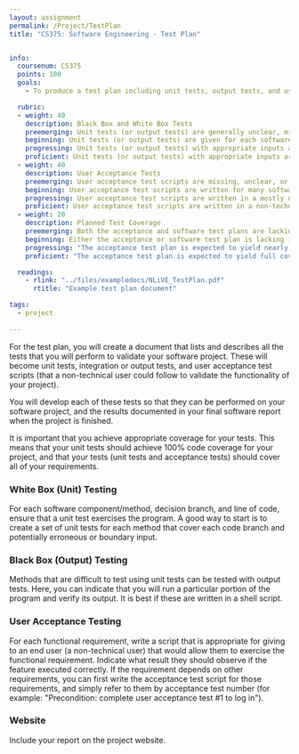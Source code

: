 ```yaml
---
layout: assignment
permalink: /Project/TestPlan
title: "CS375: Software Engineering - Test Plan"


info:
  coursenum: CS375
  points: 100
  goals:
    - To produce a test plan including unit tests, output tests, and user acceptance tests

  rubric:
  - weight: 40
    description: Black Box and White Box Tests
    preemerging: Unit tests (or output tests) are generally unclear, missing, or inappropriate for the project being tested
    beginning: Unit tests (or output tests) are given for each software method or component, but some boundary or erroneous inputs are missing that would result in a more robust test plan
    progressing: Unit tests (or output tests) with appropriate inputs are given for nearly all software methods or components
    proficient: Unit tests (or output tests) with appropriate inputs are given for each software method or component
  - weight: 40
    description: User Acceptance Tests
    preemerging: User acceptance test scripts are missing, unclear, or missing dependencies with respect to software requirements
    beginning: User acceptance test scripts are written for many software requirements and are cross-referenced with acceptance tests for many dependent requirements    
    progressing: User acceptance test scripts are written in a mostly non-technical voice for nearly all software requirements and are cross-referenced with acceptance tests for dependent requirements    
    proficient: User acceptance test scripts are written in a non-technical voice for all software requirements and are cross-referenced with acceptance tests for dependent requirements    
  - weight: 20
    description: Planned Test Coverage
    preemerging: Both the acceptance and software test plans are lacking in coverage
    beginning: Either the acceptance or software test plan is lacking in coverage
    progressing: "The acceptance test plan is expected to yield nearly full coverage of software requirements and the unit or output tests proposed are expected to exercise nearly 100% code coverage"    
    proficient: "The acceptance test plan is expected to yield full coverage of software requirements and the unit or output tests proposed are expected to exercise 100% code coverage"    

  readings:
    - rlink: "../files/exampledocs/NLiVE_TestPlan.pdf"
      rtitle: "Example test plan document"

tags:
  - project
  
---
```


For the test plan, you will create a document that lists and describes all the tests that you will perform to validate your software project.  These will become unit tests, integration or output tests, and user acceptance test scripts (that a non-technical user could follow to validate the functionality of your project).

You will develop each of these tests so that they can be performed on your software project, and the results documented in your final software report when the project is finished.

It is important that you achieve appropriate coverage for your tests.  This means that your unit tests should achieve 100% code coverage for your project, and that your tests (unit tests and acceptance tests) should cover all of your requirements.

### White Box (Unit) Testing
For each software component/method, decision branch, and line of code, ensure that a unit test exercises the program.  A good way to start is to create a set of unit tests for each method that cover each code branch and potentially erroneous or boundary input.

### Black Box (Output) Testing
Methods that are difficult to test using unit tests can be tested with output tests.  Here, you can indicate that you will run a particular portion of the program and verify its output.  It is best if these are written in a shell script.

### User Acceptance Testing
For each functional requirement, write a script that is appropriate for giving to an end user (a non-technical user) that would allow them to exercise the functional requirement.  Indicate what result they should observe if the feature executed correctly.  If the requirement depends on other requirements, you can first write the acceptance test script for those requirements, and simply refer to them by acceptance test number (for example: "Precondition: complete user acceptance test #1 to log in").

### Website

Include your report on the project website.
